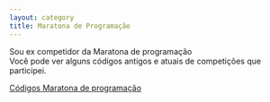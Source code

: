 ```yaml
---
layout: category
title: Maratona de Programação
---
```


Sou ex competidor da Maratona de programação  
Você pode ver alguns códigos antigos e atuais de competições que participei.

[Códigos Maratona de programação](https://github.com/biessek/maratona)